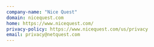 ```yaml
---
company-name: "Nice Quest"
domain: nicequest.com
home: https://www.nicequest.com/
privacy-policy: https://www.nicequest.com/us/privacy
email: privacy@netquest.com
---
```





